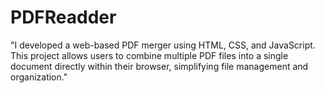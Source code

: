 # PDFReadder
  "I developed a web-based PDF merger using HTML, CSS, and JavaScript. This project allows users to combine multiple PDF files into a single document directly within their browser, simplifying file management and organization."
